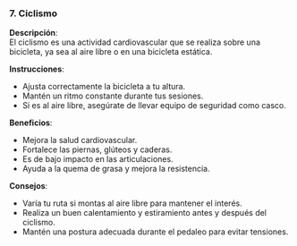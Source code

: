 ### 7. **Ciclismo**

**Descripción**:  
El ciclismo es una actividad cardiovascular que se realiza sobre una bicicleta, ya sea al aire libre o en una bicicleta estática.

**Instrucciones**:  
- Ajusta correctamente la bicicleta a tu altura.
- Mantén un ritmo constante durante tus sesiones.
- Si es al aire libre, asegúrate de llevar equipo de seguridad como casco.

**Beneficios**:  
- Mejora la salud cardiovascular.
- Fortalece las piernas, glúteos y caderas.
- Es de bajo impacto en las articulaciones.
- Ayuda a la quema de grasa y mejora la resistencia.

**Consejos**:  
- Varía tu ruta si montas al aire libre para mantener el interés.
- Realiza un buen calentamiento y estiramiento antes y después del ciclismo.
- Mantén una postura adecuada durante el pedaleo para evitar tensiones.